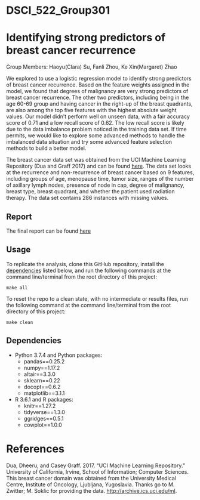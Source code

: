 
# DSCI\_522\_Group301

# Identifying strong predictors of breast cancer recurrence

Group Members: Haoyu(Clara) Su, Fanli Zhou, Ke Xin(Margaret) Zhao

We explored to use a logistic regression model to identify strong
predictors of breast cancer recurrence. Based on the feature weights
assigned in the model, we found that degrees of malignancy are very
strong predictors of breast cancer recurrence. The other two predictors,
including being in the age 60-69 group and having cancer in the right-up
of the breast quadrants, are also among the top five features with the
highest absolute weight values. Our model didn’t perform well on unseen
data, with a fair accuracy score of 0.71 and a low recall score of 0.62.
The low recall score is likely due to the data imbalance problem noticed
in the training data set. If time permits, we would like to explore some
advanced methods to handle the imbalanced data situation and try some
advanced feature selection methods to build a better model.

The breast cancer data set was obtained from the UCI Machine Learning
Repository (Dua and Graff 2017) and can be found
[here](https://archive.ics.uci.edu/ml/datasets/Breast+Cancer). The data
set looks at the recurrence and non-recurrence of breast cancer based on
9 features, including groups of age, menopause time, tumor size, ranges
of the number of axillary lymph nodes, presence of node in cap, degree
of malignancy, breast type, breast quadrant, and whether the patient
used radiation therapy. The data set contains 286 instances with missing
values.

## Report

The final report can be found
[here](https://github.com/UBC-MDS/DSCI_522_Group_301/blob/master/doc/report.md)

## Usage

To replicate the analysis, clone this GitHub repository, install the
[dependencies](#dependencies) listed below, and run the following
commands at the command line/terminal from the root directory of this
project:

    make all

To reset the repo to a clean state, with no intermediate or results
files, run the following command at the command line/terminal from the
root directory of this project:

    make clean

## Dependencies

  - Python 3.7.4 and Python packages:
      - pandas==0.25.2
      - numpy==1.17.2
      - altair==3.3.0
      - sklearn==0.22
      - docopt==0.6.2
      - matplotlib==3.1.1
  - R 3.6.1 and R packages:
      - knitr==1.27.2
      - tidyverse==1.3.0
      - ggridges==0.5.1
      - cowplot==1.0.0

# References

<div id="refs" class="references">

<div id="ref-Dua2019">

Dua, Dheeru, and Casey Graff. 2017. “UCI Machine Learning Repository.”
University of California, Irvine, School of Information; Computer
Sciences. This breast cancer domain was obtained from the University
Medical Centre, Institute of Oncology, Ljubljana, Yugoslavia. Thanks go
to M. Zwitter; M. Soklic for providing the data.
<http://archive.ics.uci.edu/ml>.

</div>

</div>
